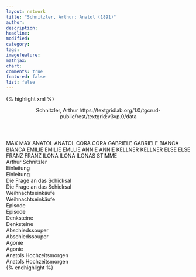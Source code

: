```yaml
---
layout: network
title: "Schnitzler, Arthur: Anatol (1891)"
author:
description:
headline:
modified:
category:
tags:
imagefeature:
mathjax:
chart:
comments: true
featured: false
list: false
---
```

{% highlight xml %}
<?xml-model href="https://raw.githubusercontent.com/DLiNa/project/master/rules/lina.rnc"?><?xml-model href="https://raw.githubusercontent.com/DLiNa/project/master/rules/lina.sch"?>
<play xmlns="http://lina.digital">
  <header>
    <title>Anatol</title>
    <subtitle/>
    <genretitle/>
    <author>Schnitzler, Arthur</author>
    <date when="1891" type="written"/>
  	<date when="1893" type="print"/>
  	<date when="1910" type="premiere"/>
  	<source>https://textgridlab.org/1.0/tgcrud-public/rest/textgrid:v3vp.0/data</source>
  </header>
  <personae>
    <character>
      <name>MAX</name>
      <alias xml:id="max">
        <name>MAX</name>
      </alias>
    </character>
    <character>
      <name>ANATOL</name>
      <alias xml:id="anatol">
        <name>ANATOL</name>
      </alias>
    </character>
    <character>
      <name>CORA</name>
      <alias xml:id="cora">
        <name>CORA</name>
      </alias>
    </character>
    <character>
      <name>GABRIELE</name>
      <alias xml:id="gabriele">
        <name>GABRIELE</name>
      </alias>
    </character>
    <character>
      <name>BIANCA</name>
      <alias xml:id="bianca">
        <name>BIANCA</name>
      </alias>
    </character>
    <character>
      <name>EMILIE</name>
      <alias xml:id="emilie">
        <name>EMILIE</name>
      </alias>
    	<alias xml:id="emllie">
    		<name>EMLLIE</name>
    	</alias>
    </character>
    <character>
      <name>ANNIE</name>
      <alias xml:id="annie">
        <name>ANNIE</name>
      </alias>
    </character>
    <character>
      <name>KELLNER</name>
      <alias xml:id="kellner">
        <name>KELLNER</name>
      </alias>
    </character>
    <character>
      <name>ELSE</name>
      <alias xml:id="else">
        <name>ELSE</name>
      </alias>
    </character>
    <character>
      <name>FRANZ</name>
      <alias xml:id="franz">
        <name>FRANZ</name>
      </alias>
    </character>
    <character>
      <name>ILONA</name>
      <alias xml:id="ilona">
        <name>ILONA</name>
      </alias>
    	<alias xml:id="ilonas_stimme" type="voiceOf">
    		<name>ILONAS STIMME</name>
    	</alias>
    </character>
  </personae>
  <text>
    <div>
      <head>Arthur Schnitzler</head>
    </div>
    <div>
      <head>Einleitung</head>
      <div>
        <head>Einleitung</head>
      </div>
    </div>
    <div>
      <head>Die Frage an das Schicksal</head>
      <div>
        <head>Die Frage an das Schicksal</head>
        <sp who="#max">
          <amount n="87" unit="speech_acts"/>
          <amount n="917" unit="words"/>
          <amount n="76" unit="lines"/>
          <amount n="4985" unit="chars"/>
        </sp>
        <sp who="#anatol">
          <amount n="113" unit="speech_acts"/>
          <amount n="2115" unit="words"/>
          <amount n="76" unit="lines"/>
          <amount n="11916" unit="chars"/>
        </sp>
        <sp who="#cora">
          <amount n="34" unit="speech_acts"/>
          <amount n="242" unit="words"/>
          <amount n="32" unit="lines"/>
          <amount n="1296" unit="chars"/>
        </sp>
      </div>
    </div>
    <div>
      <head>Weihnachtseinkäufe</head>
      <div>
        <head>Weihnachtseinkäufe</head>
        <sp who="#anatol">
          <amount n="96" unit="speech_acts"/>
          <amount n="1310" unit="words"/>
          <amount n="72" unit="lines"/>
          <amount n="6899" unit="chars"/>
        </sp>
        <sp who="#gabriele">
          <amount n="97" unit="speech_acts"/>
          <amount n="1276" unit="words"/>
          <amount n="76" unit="lines"/>
          <amount n="6669" unit="chars"/>
        </sp>
      </div>
    </div>
    <div>
      <head>Episode</head>
      <div>
        <head>Episode</head>
        <sp who="#max">
          <amount n="127" unit="speech_acts"/>
          <amount n="1418" unit="words"/>
          <amount n="114" unit="lines"/>
          <amount n="7659" unit="chars"/>
        </sp>
        <sp who="#anatol">
          <amount n="97" unit="speech_acts"/>
          <amount n="1756" unit="words"/>
          <amount n="65" unit="lines"/>
          <amount n="9313" unit="chars"/>
        </sp>
        <sp who="#bianca">
          <amount n="37" unit="speech_acts"/>
          <amount n="344" unit="words"/>
          <amount n="32" unit="lines"/>
          <amount n="1938" unit="chars"/>
        </sp>
      </div>
    </div>
    <div>
      <head>Denksteine</head>
      <div>
        <head>Denksteine</head>
        <sp who="#emilie">
          <amount n="37" unit="speech_acts"/>
          <amount n="882" unit="words"/>
          <amount n="25" unit="lines"/>
          <amount n="4888" unit="chars"/>
        </sp>
        <sp who="#anatol">
          <amount n="38" unit="speech_acts"/>
          <amount n="736" unit="words"/>
          <amount n="31" unit="lines"/>
          <amount n="4266" unit="chars"/>
        </sp>
        <sp who="#emllie">
          <amount n="1" unit="speech_acts"/>
          <amount n="20" unit="words"/>
          <amount n="125" unit="chars"/>
        </sp>
      </div>
    </div>
    <div>
      <head>Abschiedssouper</head>
      <div>
        <head>Abschiedssouper</head>
        <sp who="#max">
          <amount n="58" unit="speech_acts"/>
          <amount n="546" unit="words"/>
          <amount n="52" unit="lines"/>
          <amount n="2867" unit="chars"/>
        </sp>
        <sp who="#anatol">
          <amount n="126" unit="speech_acts"/>
          <amount n="1831" unit="words"/>
          <amount n="96" unit="lines"/>
          <amount n="9680" unit="chars"/>
        </sp>
        <sp who="#annie">
          <amount n="91" unit="speech_acts"/>
          <amount n="1382" unit="words"/>
          <amount n="65" unit="lines"/>
          <amount n="7114" unit="chars"/>
        </sp>
        <sp who="#kellner">
          <amount n="3" unit="speech_acts"/>
          <amount n="12" unit="words"/>
          <amount n="3" unit="lines"/>
          <amount n="55" unit="chars"/>
        </sp>
      </div>
    </div>
    <div>
      <head>Agonie</head>
      <div>
        <head>Agonie</head>
        <sp who="#max">
          <amount n="37" unit="speech_acts"/>
          <amount n="686" unit="words"/>
          <amount n="21" unit="lines"/>
          <amount n="3713" unit="chars"/>
        </sp>
        <sp who="#anatol">
          <amount n="88" unit="speech_acts"/>
          <amount n="1904" unit="words"/>
          <amount n="60" unit="lines"/>
          <amount n="9703" unit="chars"/>
        </sp>
        <sp who="#else">
          <amount n="49" unit="speech_acts"/>
          <amount n="366" unit="words"/>
          <amount n="46" unit="lines"/>
          <amount n="1712" unit="chars"/>
        </sp>
      </div>
    </div>
    <div>
      <head>Anatols Hochzeitsmorgen</head>
      <div>
        <head>Anatols Hochzeitsmorgen</head>
        <sp who="#anatol">
          <amount n="165" unit="speech_acts"/>
          <amount n="1874" unit="words"/>
          <amount n="138" unit="lines"/>
          <amount n="10108" unit="chars"/>
        </sp>
        <sp who="#franz">
          <amount n="13" unit="speech_acts"/>
          <amount n="57" unit="words"/>
          <amount n="10" unit="lines"/>
          <amount n="300" unit="chars"/>
        </sp>
        <sp who="#max">
          <amount n="103" unit="speech_acts"/>
          <amount n="637" unit="words"/>
          <amount n="96" unit="lines"/>
          <amount n="3442" unit="chars"/>
        </sp>
        <sp who="#ilonas_stimme">
          <amount n="1" unit="speech_acts"/>
          <amount n="1" unit="words"/>
          <amount n="1" unit="lines"/>
          <amount n="7" unit="chars"/>
        </sp>
        <sp who="#ilona">
          <amount n="123" unit="speech_acts"/>
          <amount n="876" unit="words"/>
          <amount n="109" unit="lines"/>
          <amount n="4644" unit="chars"/>
        </sp>
        <sp who="#anatol #max">
          <amount n="2" unit="speech_acts"/>
          <amount n="12" unit="words"/>
          <amount n="1" unit="lines"/>
          <amount n="49" unit="chars"/>
        </sp>
      </div>
    </div>
  </text>
</play>
{% endhighlight %}